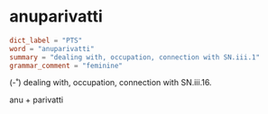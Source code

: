 # anuparivatti

``` toml
dict_label = "PTS"
word = "anuparivatti"
summary = "dealing with, occupation, connection with SN.iii.1"
grammar_comment = "feminine"
```

(\-˚) dealing with, occupation, connection with SN.iii.16.

anu \+ parivatti

